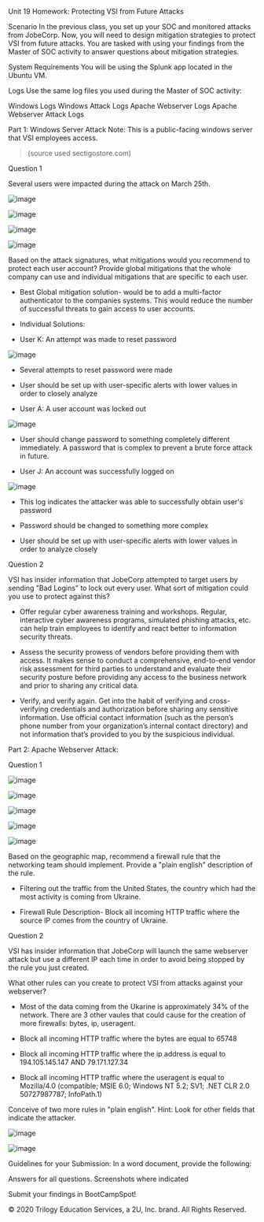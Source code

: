 Unit 19 Homework: Protecting VSI from Future Attacks

Scenario
In the previous class,  you set up your SOC and monitored attacks from JobeCorp. Now, you will need to design mitigation strategies to protect VSI from future attacks.
You are tasked with using your findings from the Master of SOC activity to answer questions about mitigation strategies.

System Requirements
You will be using the Splunk app located in the Ubuntu VM.

Logs
Use the same log files you used during the Master of SOC activity:

Windows Logs
Windows Attack Logs
Apache Webserver Logs
Apache Webserver Attack Logs



Part 1: Windows Server Attack
Note: This is a public-facing windows server that VSI employees access.
> (source used sectigostore.com)

Question 1

Several users were impacted during the attack on March 25th.

![image](https://user-images.githubusercontent.com/96030770/167719421-be179805-108f-4779-aac5-6af2c9889651.png)

![image](https://user-images.githubusercontent.com/96030770/167720563-29b0f7a1-5f9e-47a5-9bce-ac4fa5ba5d08.png)

![image](https://user-images.githubusercontent.com/96030770/167720654-7408ff16-d685-4e43-9c57-875116296794.png)

![image](https://user-images.githubusercontent.com/96030770/167720718-878e0517-ab61-4811-ad00-2a1c282e397d.png)


Based on the attack signatures, what mitigations would you recommend to protect each user account? Provide global mitigations that the whole company can use and individual mitigations that are specific to each user.
		
- Best Global mitigation solution- would be to add a multi-factor authenticator to the companies systems. This would reduce the number of successful threats to gain access to user accounts.

- Individual Solutions:
	

- User K: An attempt was made to reset password
			
![image](https://user-images.githubusercontent.com/96030770/167730648-2455f001-62cd-48ac-a04f-3b7a901dd90f.png)
			

- Several attempts to reset password were made 

- User should be set up with user-specific alerts with lower values in order to closely analyze 


- User A: A user account was locked out
			
![image](https://user-images.githubusercontent.com/96030770/167730899-55d2b807-2f2e-45e0-afdc-312228b0facd.png)
		
 
- User should change password to something completely different immediately. A password that is complex to prevent a brute force attack in future.


- User J: An account was successfully logged on
			

![image](https://user-images.githubusercontent.com/96030770/167731117-bdf487a0-e529-48b4-a27c-d506776b0907.png) 

- This log indicates the attacker was able to successfully obtain user's password

- Password should be changed to something more complex

- User should be set up with user-specific alerts with lower values in order to analyze closely			  	 		

Question 2

VSI has insider information that JobeCorp attempted to target users by sending "Bad Logins" to lock out every user.
What sort of mitigation could you use to protect against this?

- Offer regular cyber awareness training and workshops. Regular, interactive cyber awareness programs, simulated phishing attacks, etc. can help train employees to identify and react better to information security threats.

- Assess the security prowess of vendors before providing them with access. It makes sense to conduct a comprehensive, end-to-end vendor risk assessment for third parties to understand and evaluate their security posture before providing any access to the business network and prior to sharing any critical data.

- Verify, and verify again. Get into the habit of verifying and cross-verifying credentials and authorization before sharing any sensitive information. Use official contact information (such as the person’s phone number from your organization’s internal contact directory) and not information that’s provided to you by the suspicious individual.


Part 2: Apache Webserver Attack:

Question 1



![image](https://user-images.githubusercontent.com/96030770/167729340-23616640-74f8-40e0-94b6-3a3c38bf7e33.png)

![image](https://user-images.githubusercontent.com/96030770/167729652-3aaf379c-c8ad-4dd6-ad45-bf9bac3c5c18.png)

![image](https://user-images.githubusercontent.com/96030770/167729709-75f91a43-e524-4dcb-974e-0db0657a5acc.png)

![image](https://user-images.githubusercontent.com/96030770/167722677-863fc2b4-0577-4806-bc47-f70a35b7ed33.png)

![image](https://user-images.githubusercontent.com/96030770/167722731-e9e27a35-89ae-4adf-9e71-6041bbcca1f3.png)


Based on the geographic map, recommend a firewall rule that the networking team should implement.
Provide a "plain english" description of the rule.

- Filtering out the traffic from the United States, the country which had the most activity is coming from Ukraine.

- Firewall Rule Description- Block all incoming HTTP traffic where the source IP comes from the country of Ukraine.

Question 2


VSI has insider information that JobeCorp will launch the same webserver attack but use a different IP each time in order to avoid being stopped by the rule you just created.


What other rules can you create to protect VSI from attacks against your webserver?

- Most of the data coming from the Ukarine is approximately 34% of the network. There are 3 other vaules that could cause for the creation of more firewalls: bytes, ip, useragent.

- Block all incoming HTTP traffic where the bytes are equal to 65748

- Block all incoming HTTP traffic where the ip address is equal to 194.105.145.147 AND 79.171.127.34

- Block all incoming HTTP traffic where the useragent is equal to Mozilla/4.0 (compatible; MSIE 6.0; Windows NT 5.2; SV1; .NET CLR 2.0 50727987787; InfoPath.1)

Conceive of two more rules in "plain english".
Hint: Look for other fields that indicate the attacker.

![image](https://user-images.githubusercontent.com/96030770/167731675-6532bc9f-268f-4bc6-8453-434e7a1f9479.png)


![image](https://user-images.githubusercontent.com/96030770/167731575-ee6056dc-3b5e-4dc7-bf9d-946ca30965a4.png)


Guidelines for your Submission:
In a word document, provide the following:

Answers for all questions.
Screenshots where indicated

Submit your findings in BootCampSpot!

© 2020 Trilogy Education Services, a 2U, Inc. brand. All Rights Reserved.
